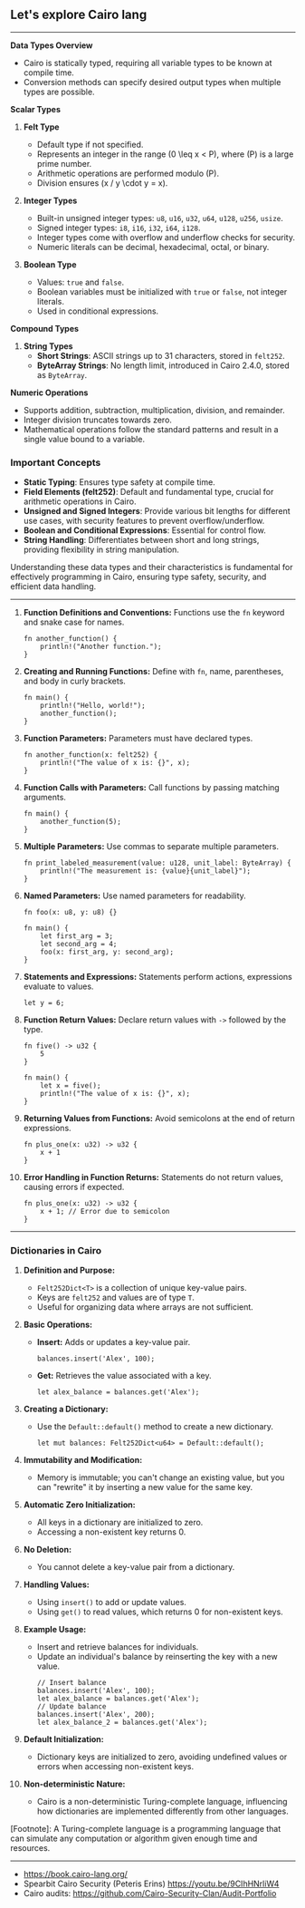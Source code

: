 ## Let's explore Cairo lang

_____
**Data Types Overview**
- Cairo is statically typed, requiring all variable types to be known at compile time.
- Conversion methods can specify desired output types when multiple types are possible.

**Scalar Types**
1. **Felt Type**
   - Default type if not specified.
   - Represents an integer in the range \(0 \leq x < P\), where \(P\) is a large prime number.
   - Arithmetic operations are performed modulo \(P\).
   - Division ensures \(x / y \cdot y = x\).

2. **Integer Types**
   - Built-in unsigned integer types: `u8`, `u16`, `u32`, `u64`, `u128`, `u256`, `usize`.
   - Signed integer types: `i8`, `i16`, `i32`, `i64`, `i128`.
   - Integer types come with overflow and underflow checks for security.
   - Numeric literals can be decimal, hexadecimal, octal, or binary.

3. **Boolean Type**
   - Values: `true` and `false`.
   - Boolean variables must be initialized with `true` or `false`, not integer literals.
   - Used in conditional expressions.

**Compound Types**
1. **String Types**
   - **Short Strings**: ASCII strings up to 31 characters, stored in `felt252`.
   - **ByteArray Strings**: No length limit, introduced in Cairo 2.4.0, stored as `ByteArray`.

**Numeric Operations**
- Supports addition, subtraction, multiplication, division, and remainder.
- Integer division truncates towards zero.
- Mathematical operations follow the standard patterns and result in a single value bound to a variable.

### Important Concepts
- **Static Typing**: Ensures type safety at compile time.
- **Field Elements (felt252)**: Default and fundamental type, crucial for arithmetic operations in Cairo.
- **Unsigned and Signed Integers**: Provide various bit lengths for different use cases, with security features to prevent overflow/underflow.
- **Boolean and Conditional Expressions**: Essential for control flow.
- **String Handling**: Differentiates between short and long strings, providing flexibility in string manipulation.

Understanding these data types and their characteristics is fundamental for effectively programming in Cairo, ensuring type safety, security, and efficient data handling.
______

1. **Function Definitions and Conventions:** Functions use the `fn` keyword and snake case for names.
   ```cairo
   fn another_function() {
       println!("Another function.");
   }
   ```

2. **Creating and Running Functions:** Define with `fn`, name, parentheses, and body in curly brackets.
   ```cairo
   fn main() {
       println!("Hello, world!");
       another_function();
   }
   ```

3. **Function Parameters:** Parameters must have declared types.
   ```cairo
   fn another_function(x: felt252) {
       println!("The value of x is: {}", x);
   }
   ```

4. **Function Calls with Parameters:** Call functions by passing matching arguments.
   ```cairo
   fn main() {
       another_function(5);
   }
   ```

5. **Multiple Parameters:** Use commas to separate multiple parameters.
   ```cairo
   fn print_labeled_measurement(value: u128, unit_label: ByteArray) {
       println!("The measurement is: {value}{unit_label}");
   }
   ```

6. **Named Parameters:** Use named parameters for readability.
   ```cairo
   fn foo(x: u8, y: u8) {}

   fn main() {
       let first_arg = 3;
       let second_arg = 4;
       foo(x: first_arg, y: second_arg);
   }
   ```

7. **Statements and Expressions:** Statements perform actions, expressions evaluate to values.
   ```cairo
   let y = 6;
   ```

8. **Function Return Values:** Declare return values with `->` followed by the type.
   ```cairo
   fn five() -> u32 {
       5
   }

   fn main() {
       let x = five();
       println!("The value of x is: {}", x);
   }
   ```

9. **Returning Values from Functions:** Avoid semicolons at the end of return expressions.
   ```cairo
   fn plus_one(x: u32) -> u32 {
       x + 1
   }
   ```

10. **Error Handling in Function Returns:** Statements do not return values, causing errors if expected.
    ```cairo
    fn plus_one(x: u32) -> u32 {
        x + 1; // Error due to semicolon
    }
    ```
______

### Dictionaries in Cairo

1. **Definition and Purpose:**
   - `Felt252Dict<T>` is a collection of unique key-value pairs.
   - Keys are `felt252` and values are of type `T`.
   - Useful for organizing data where arrays are not sufficient.

2. **Basic Operations:**
   - **Insert:** Adds or updates a key-value pair.
     ```cairo
     balances.insert('Alex', 100);
     ```
   - **Get:** Retrieves the value associated with a key.
     ```cairo
     let alex_balance = balances.get('Alex');
     ```

3. **Creating a Dictionary:**
   - Use the `Default::default()` method to create a new dictionary.
     ```cairo
     let mut balances: Felt252Dict<u64> = Default::default();
     ```

4. **Immutability and Modification:**
   - Memory is immutable; you can't change an existing value, but you can "rewrite" it by inserting a new value for the same key.

5. **Automatic Zero Initialization:**
   - All keys in a dictionary are initialized to zero.
   - Accessing a non-existent key returns 0.

6. **No Deletion:**
   - You cannot delete a key-value pair from a dictionary.

7. **Handling Values:**
   - Using `insert()` to add or update values.
   - Using `get()` to read values, which returns 0 for non-existent keys.

8. **Example Usage:**
   - Insert and retrieve balances for individuals.
   - Update an individual's balance by reinserting the key with a new value.
     ```cairo
     // Insert balance
     balances.insert('Alex', 100);
     let alex_balance = balances.get('Alex');
     // Update balance
     balances.insert('Alex', 200);
     let alex_balance_2 = balances.get('Alex');
     ```

9. **Default Initialization:**
   - Dictionary keys are initialized to zero, avoiding undefined values or errors when accessing non-existent keys.

10. **Non-deterministic Nature:**
    - Cairo is a non-deterministic Turing-complete language, influencing how dictionaries are implemented differently from other languages.

[Footnote]: A Turing-complete language is a programming language that can simulate any computation or algorithm given enough time and resources.
            
            
            
            
            
            
______


- https://book.cairo-lang.org/
- Spearbit Cairo Security (Peteris Erins) https://youtu.be/9CIhHNrliW4
- Cairo audits: https://github.com/Cairo-Security-Clan/Audit-Portfolio